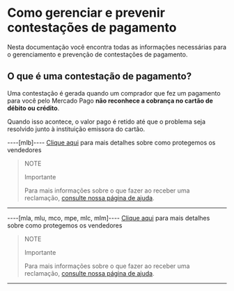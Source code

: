 # Como gerenciar e prevenir contestações de pagamento

Nesta documentação você encontra todas as informações necessárias para o gerenciamento e prevenção de contestações de pagamento.

## O que é uma contestação de pagamento?

Uma contestação é gerada quando um comprador que fez um pagamento para você pelo Mercado Pago **não reconhece a cobrança no cartão de débito ou crédito**.

Quando isso acontece, o valor pago é retido até que o problema seja resolvido junto à instituição emissora do cartão.

----[mlb]----
[Clique aqui](https://www.mercadopago[FAKER][URL][DOMAIN]/ajuda/Como-protegemos-os-vendedores_500) para mais detalhes sobre como protegemos os vendedores

> NOTE
>
> Importante
>
> Para mais informações sobre o que fazer ao receber uma reclamação, [consulte nossa página de ajuda](https://www.mercadopago[FAKER][URL][DOMAIN]/ajuda/reclamacao-comprador_583).

------------
----[mla, mlu, mco, mpe, mlc, mlm]----
[Clique aqui](https://www.mercadopago[FAKER][URL][DOMAIN]/ayuda/Como-protegemos-a-los-vendedores_500) para mais detalhes sobre como protegemos os vendedores

> NOTE
>
> Importante
>
> Para mais informações sobre o que fazer ao receber uma reclamação, [consulte nossa página de ajuda](https://www.mercadopago[FAKER][URL][DOMAIN]/ayuda/reclamo-comprador_583).

------------